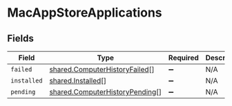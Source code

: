 # MacAppStoreApplications


## Fields

| Field                                                                            | Type                                                                             | Required                                                                         | Description                                                                      |
| -------------------------------------------------------------------------------- | -------------------------------------------------------------------------------- | -------------------------------------------------------------------------------- | -------------------------------------------------------------------------------- |
| `failed`                                                                         | [shared.ComputerHistoryFailed](../../models/shared/computerhistoryfailed.md)[]   | :heavy_minus_sign:                                                               | N/A                                                                              |
| `installed`                                                                      | [shared.Installed](../../models/shared/installed.md)[]                           | :heavy_minus_sign:                                                               | N/A                                                                              |
| `pending`                                                                        | [shared.ComputerHistoryPending](../../models/shared/computerhistorypending.md)[] | :heavy_minus_sign:                                                               | N/A                                                                              |